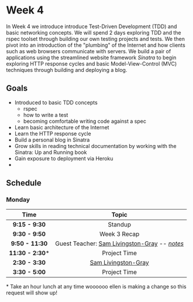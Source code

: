 # Week 4

In Week 4 we introduce introduce Test-Driven Development (TDD) and basic networking concepts. We will spend 2 days exploring TDD and the rspec toolset through building our own testing projects and tests. We then pivot into an introduction of the "plumbing" of the Internet and how clients such as web browsers communicate with servers. We build a pair of applications using the streamlined website framework *Sinatra* to begin exploring HTTP response cycles and basic Model-View-Control (MVC) techniques through building and deploying a blog.

## Goals
- Introduced to basic TDD concepts
    - rspec
    - how to write a test
    - becoming comfortable writing code against a spec
- Learn basic architecture of the Internet
- Learn the HTTP response cycle
- Build a personal blog in Sinatra
- Grow skills in reading technical documentation by working with the Sinatra: Up and Running book
- Gain exposure to deployment via Heroku
- 
## Schedule

### Monday

| Time              | Topic                              |
|:-----------------:|:----------------------------------:|
| **9:15 - 9:30**   | Standup                            |
| **9:30 - 9:50**   | Week 3 Recap                       |
| **9:50 - 11:30**  | Guest Teacher: [Sam Livingston-Gray](https://github.com/Ada-Developers-Academy/ada-hacking) -- *[notes](monday/sam_notes.md)* |
| **11:30 - 2:30*** | Project Time                       |
| **2:30 - 3:30**   | [Sam Livingston-Gray](https://github.com/Ada-Developers-Academy/ada-hacking) |
| **3:30 - 5:00**   | Project Time                       |

\* Take an hour lunch at any time
woooooo ellen is making a change so this request will show up!

